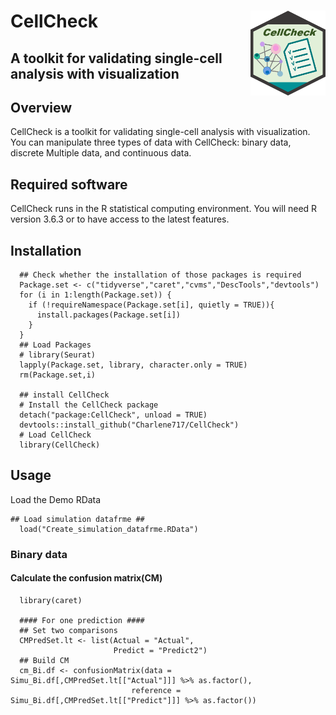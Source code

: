# CellCheck <img src="Figures/CellCheck2.png" align="right" width="120" />
## A toolkit for validating single-cell analysis with visualization

## Overview

CellCheck is a toolkit for validating single-cell analysis with visualization.
You can manipulate three types of data with CellCheck: binary data, discrete Multiple data, and continuous data.


## Required software
CellCheck runs in the R statistical computing environment. You will need R version 3.6.3 or to have access to the latest features.


## Installation

```{r, eval = FALSE}
  ## Check whether the installation of those packages is required 
  Package.set <- c("tidyverse","caret","cvms","DescTools","devtools")
  for (i in 1:length(Package.set)) {
    if (!requireNamespace(Package.set[i], quietly = TRUE)){
      install.packages(Package.set[i])
    }
  }
  ## Load Packages
  # library(Seurat)
  lapply(Package.set, library, character.only = TRUE)
  rm(Package.set,i)

  ## install CellCheck
  # Install the CellCheck package
  detach("package:CellCheck", unload = TRUE)
  devtools::install_github("Charlene717/CellCheck")
  # Load CellCheck
  library(CellCheck)
```

## Usage

Load the Demo RData
```{r, eval = FALSE}
## Load simulation datafrme ##
  load("Create_simulation_datafrme.RData")
```

### Binary data
#### Calculate the confusion matrix(CM) ####
```{r, eval = FALSE}
  library(caret)

  #### For one prediction ####
  ## Set two comparisons
  CMPredSet.lt <- list(Actual = "Actual",
                       Predict = "Predict2")
  ## Build CM
  cm_Bi.df <- confusionMatrix(data = Simu_Bi.df[,CMPredSet.lt[["Actual"]]] %>% as.factor(),
                           reference = Simu_Bi.df[,CMPredSet.lt[["Predict"]]] %>% as.factor())
```

